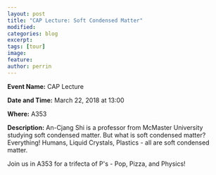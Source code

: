 ```yaml
---
layout: post
title: "CAP Lecture: Soft Condensed Matter"
modified:
categories: blog
excerpt: 
tags: [tour]
image:
feature:  
author: perrin
---
```


<b>Event Name:</b> CAP Lecture

<b>Date and Time:</b> March 22, 2018 at 13:00

<b>Where:</b> A353

<b>Description:</b> An-Cjang Shi is a professor from McMaster University studying soft condensed matter. But what is soft condensed matter? Everything! Humans, Liquid Crystals, Plastics - all are soft condensed matter.

Join us in A353 for a trifecta of P's - Pop, Pizza, and Physics!
